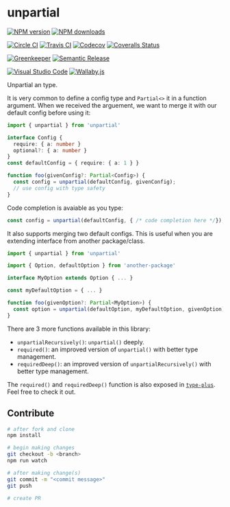 # unpartial

[![NPM version][npm-image]][npm-url]
[![NPM downloads][downloads-image]][downloads-url]

[![Circle CI][circleci-image]][circleci-url]
[![Travis CI][travis-image]][travis-url]
[![Codecov][codecov-image]][codecov-url]
[![Coveralls Status][coveralls-image]][coveralls-url]

[![Greenkeeper][greenkeeper-image]][greenkeeper-url]
[![Semantic Release][semantic-release-image]][semantic-release-url]

[![Visual Studio Code][vscode-image]][vscode-url]
[![Wallaby.js][wallaby-image]][wallaby-url]

Unpartial an type.

It is very common to define a config type and `Partial<>` it in a function argument.
When we received the arguement, we want to merge it with our default config before using it:

```ts
import { unpartial } from 'unpartial'

interface Config {
  require: { a: number }
  optional?: { a: number }
}
const defaultConfig = { require: { a: 1 } }

function foo(givenConfig?: Partial<Config>) {
  const config = unpartial(defaultConfig, givenConfig);
  // use config with type safety
}
```

Code completion is avaiable as you type:

```ts
const config = unpartial(defaultConfig, { /* code completion here */});
```

It also supports merging two default configs.
This is useful when you are extending interface from another package/class.

```ts
import { unpartial } from 'unpartial'

import { Option, defaultOption } from 'another-package'

interface MyOption extends Option { ... }

const myDefaultOption = { ... }

function foo(givenOption?: Partial<MyOption>) {
  const option = unpartial(defaultOption, myDefaultOption, givenOption)
}
```

There are 3 more functions available in this library:

- `unpartialRecursively()`: `unpartial()` deeply.
- `required()`: an improved version of `unpartial()` with better type management.
- `requiredDeep()`: an improved version of `unpartialRecursively()` with better type management.

The `required()` and `requiredDeep()` function is also exposed in [`type-plus`](https://github.com/unional/type-plus).
Feel free to check it out.

## Contribute

```sh
# after fork and clone
npm install

# begin making changes
git checkout -b <branch>
npm run watch

# after making change(s)
git commit -m "<commit message>"
git push

# create PR
```

[circleci-image]: https://circleci.com/gh/unional/unpartial/tree/master.svg?style=shield
[circleci-url]: https://circleci.com/gh/unional/unpartial/tree/master
[codecov-image]: https://codecov.io/gh/unional/unpartial/branch/master/graph/badge.svg
[codecov-url]: https://codecov.io/gh/unional/unpartial
[coveralls-image]: https://coveralls.io/repos/github/unional/unpartial/badge.svg?branch=master
[coveralls-url]: https://coveralls.io/github/unional/unpartial?branch=master
[downloads-image]: https://img.shields.io/npm/dm/unpartial.svg?style=flat
[downloads-url]: https://npmjs.org/package/unpartial
[greenkeeper-image]: https://badges.greenkeeper.io/unional/unpartial.svg
[greenkeeper-url]: https://greenkeeper.io/
[npm-image]: https://img.shields.io/npm/v/unpartial.svg?style=flat
[npm-url]: https://npmjs.org/package/unpartial
[semantic-release-image]: https://img.shields.io/badge/%20%20%F0%9F%93%A6%F0%9F%9A%80-semantic--release-e10079.svg
[semantic-release-url]: https://github.com/semantic-release/semantic-release
[travis-image]: https://img.shields.io/travis/unional/unpartial/master.svg?style=flat
[travis-url]: https://travis-ci.org/unional/unpartial?branch=master
[vscode-image]: https://img.shields.io/badge/vscode-ready-green.svg
[vscode-url]: https://code.visualstudio.com/
[wallaby-image]: https://img.shields.io/badge/wallaby.js-configured-green.svg
[wallaby-url]: https://wallabyjs.com
